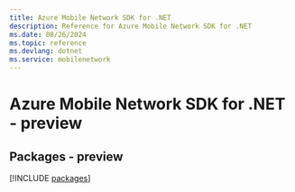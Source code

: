 ```yaml
---
title: Azure Mobile Network SDK for .NET
description: Reference for Azure Mobile Network SDK for .NET
ms.date: 08/26/2024
ms.topic: reference
ms.devlang: dotnet
ms.service: mobilenetwork
---
```

# Azure Mobile Network SDK for .NET - preview
## Packages - preview
[!INCLUDE [packages](mobile-network-index.md)]